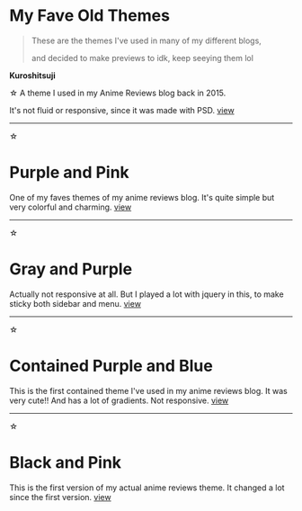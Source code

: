 <h1>My Fave Old Themes</h1>
<blockquote> These are the themes I've used in many of my different blogs, <p>and decided to make previews to idk, keep seeying them lol</blockquote>
<b>Kuroshitsuji</b> <p>
☆ A theme I used in my Anime Reviews blog back in 2015. <p>It's not fluid or responsive, since it was made with PSD. <a href="https://bishonenlover.github.io/todorokiscute/themes/kuroshitsuji.html">view</a>
  <hr />
☆ <h1>Purple and Pink</h1><p>
One of my faves themes of my anime reviews blog. It's quite simple but very colorful and charming. <a href="https://bishonenlover.github.io/todorokiscute/themes/roxo-rosa-preferido.html">view</a>
  <hr />
☆ <h1>Gray and Purple</h1><p>
Actually not responsive at all. But I played a lot with jquery in this, to make sticky both sidebar and menu. <a href="https://bishonenlover.github.io/todorokiscute/themes/151218.html">view</a>
  <hr />
☆ <h1>Contained Purple and Blue</h1><p>
  This is the first contained theme I've used in my anime reviews blog. It was very cute!! And has a lot of gradients. Not responsive. <a href="https://bishonenlover.github.io/todorokiscute/themes/contained-eichi.html">view</a>
  <hr />
☆ <h1>Black and Pink </h1><p>
  This is the first version of my actual anime reviews theme. It changed a lot since the first version. <a href="https://bishonenlover.github.io/todorokiscute/themes/black-and-pink-ver1.html">view</a>
  
